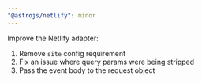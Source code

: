 ```yaml
---
"@astrojs/netlify": minor
---
```


Improve the Netlify adapter: 

1. Remove `site` config requirement
2. Fix an issue where query params were being stripped
3. Pass the event body to the request object
